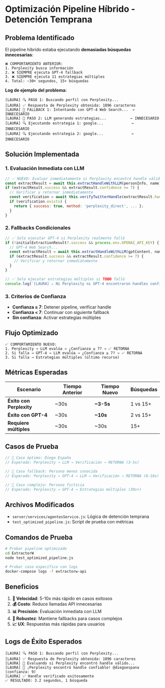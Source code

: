 # Optimización Pipeline Híbrido - Detención Temprana

## Problema Identificado

El pipeline híbrido estaba ejecutando **demasiadas búsquedas innecesarias**:

```
❌ COMPORTAMIENTO ANTERIOR:
1. Perplexity busca información
2. ❌ SIEMPRE ejecuta GPT-4 fallback  
3. ❌ SIEMPRE ejecuta 11 estrategias múltiples
4. Total: ~30+ segundos, 15+ búsquedas
```

**Log de ejemplo del problema:**
```
[LAURA] 🔍 PASO 1: Buscando perfil con Perplexity...
[LAURA] ✅ Respuesta de Perplexity obtenida: 1896 caracteres
[LAURA] 🔄 FALLBACK 1: Intentando con GPT-4 Web Search...  ← INNECESARIO
[LAURA] 🧠 PASO 2: LLM generando estrategias...           ← INNECESARIO  
[LAURA] 🔍 Ejecutando estrategia 1: google...             ← INNECESARIO
[LAURA] 🔍 Ejecutando estrategia 2: google...             ← INNECESARIO
```

## Solución Implementada

### 1. **Evaluación Inmediata con LLM**

```javascript
// ✅ NUEVO: Evaluar inmediatamente si Perplexity encontró handle válido
const extractResult = await this.extractHandleWithLLM(personInfo, name);
if (extractResult.success && extractResult.confidence >= 7) {
  // Verificar y retornar inmediatamente
  const verification = await this.verifyTwitterHandle(extractResult.handle);
  if (verification.exists) {
    return { success: true, method: 'perplexity_direct', ... };
  }
}
```

### 2. **Fallbacks Condicionales**

```javascript
// ✅ Solo ejecutar GPT-4 si Perplexity realmente falló
if (!initialExtractionResult?.success && process.env.OPENAI_API_KEY) {
  // GPT-4 Web Search...
  const extractResult = await this.extractHandleWithLLM(gptContent, name);
  if (extractResult.success && extractResult.confidence >= 7) {
    // Verificar y retornar inmediatamente
  }
}

// ✅ Solo ejecutar estrategias múltiples si TODO falló
console.log(`[LAURA] ⚠️ Ni Perplexity ni GPT-4 encontraron handles confiables...`);
```

### 3. **Criterios de Confianza**

- **Confianza ≥ 7**: Detener pipeline, verificar handle
- **Confianza < 7**: Continuar con siguiente fallback
- **Sin confianza**: Activar estrategias múltiples

## Flujo Optimizado

```
✅ COMPORTAMIENTO NUEVO:
1. Perplexity → LLM evalúa → ¿Confianza ≥ 7? → ✅ RETORNA
2. Si falla → GPT-4 → LLM evalúa → ¿Confianza ≥ 7? → ✅ RETORNA  
3. Si falla → Estrategias múltiples (último recurso)
```

## Métricas Esperadas

| Escenario | Tiempo Anterior | Tiempo Nuevo | Búsquedas |
|-----------|----------------|--------------|-----------|
| **Éxito con Perplexity** | ~30s | **~3-5s** | 1 vs 15+ |
| **Éxito con GPT-4** | ~30s | **~10s** | 2 vs 15+ |
| **Requiere múltiples** | ~30s | ~30s | 15+ |

## Casos de Prueba

```javascript
// 🧪 Caso óptimo: Diego España
// Esperado: Perplexity → LLM → Verificación → RETORNA (3-5s)

// 🧪 Caso fallback: Persona menos conocida  
// Esperado: Perplexity → GPT-4 → LLM → Verificación → RETORNA (8-10s)

// 🧪 Caso complejo: Persona ficticia
// Esperado: Perplexity → GPT-4 → Estrategias múltiples (30s+)
```

## Archivos Modificados

- `server/services/agentesService.js`: Lógica de detención temprana
- `test_optimized_pipeline.js`: Script de prueba con métricas

## Comandos de Prueba

```bash
# Probar pipeline optimizado
cd ExtractorW
node test_optimized_pipeline.js

# Probar caso específico con logs
docker-compose logs -f extractorw-api
```

## Beneficios

1. **🚀 Velocidad**: 5-10x más rápido en casos exitosos
2. **💰 Costo**: Reduce llamadas API innecesarias  
3. **📊 Precisión**: Evaluación inmediata con LLM
4. **🔄 Robustez**: Mantiene fallbacks para casos complejos
5. **📈 UX**: Respuestas más rápidas para usuarios

## Logs de Éxito Esperados

```
[LAURA] 🔍 PASO 1: Buscando perfil con Perplexity...
[LAURA] ✅ Respuesta de Perplexity obtenida: 1896 caracteres
[LAURA] 🧠 Evaluando si Perplexity encontró handle válido...
[LAURA] 🎯 ¡Perplexity encontró handle confiable! @diegoespana (confianza: 9)
[LAURA] ✅ Handle verificado exitosamente
✅ RESULTADO: 3.2 segundos, 1 búsqueda
``` 
